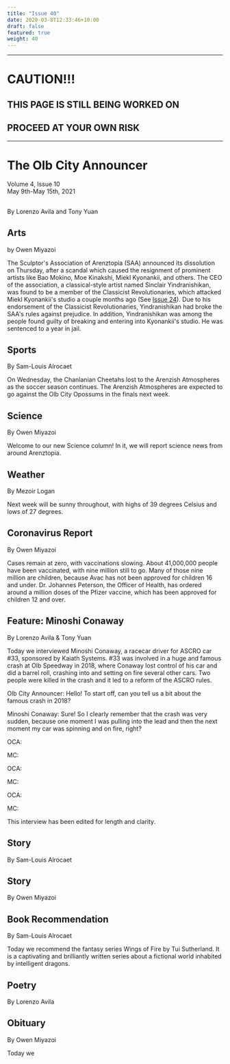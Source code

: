```yaml
---
title: "Issue 40"
date: 2020-03-8T12:33:46+10:00
draft: false
featured: true
weight: 40
---
```


------------------------
# CAUTION!!!    
## THIS PAGE IS STILL BEING WORKED ON    
## PROCEED AT YOUR OWN RISK    
------------------------

# The Olb City Announcer    
Volume 4, Issue 10   
May 9th-May 15th, 2021    

## 
By Lorenzo Avila and Tony Yuan



## Arts
by Owen Miyazoi

The Sculptor's Association of Arenztopia (SAA) announced its dissolution on Thursday, after a scandal which caused the resignment of prominent artists like Bao Mokino, Moe Kinakshi, Miekl Kyonankii, and others. The CEO of the association, a classical-style artist named Sinclair Yindranishikan, was found to be a member of the Classicist Revolutionaries, which attacked Miekl Kyonankii's studio a couple months ago (See [Issue 24](https://www.arenztopia.com/news/issue-24/)). Due to his endorsement of the Classicist Revolutionaries, Yindranishikan had broke the SAA's rules against prejudice. In addition, Yindranishikan was among the people found guilty of breaking and entering into Kyonankii's studio. He was sentenced to a year in jail.

## Sports
By Sam-Louis Alrocaet

On Wednesday, the Chanlanian Cheetahs lost to the Arenzish Atmospheres as the soccer season continues. The Arenzish Atmospheres are expected to go against the Olb City Opossums in the finals next week.

## Science
By Owen Miyazoi

Welcome to our new Science column! In it, we will report science news from around Arenztopia.




## Weather
By Mezoir Logan

Next week will be sunny throughout, with highs of 39 degrees Celsius and lows of 27 degrees.

## Coronavirus Report
By Owen Miyazoi    

Cases remain at zero, with vaccinations slowing. About 41,000,000 people have been vaccinated, with nine million still to go. Many of those nine million are children, because Avac has not been approved for children 16 and under. Dr. Johannes Peterson, the Officer of Health, has ordered around a million doses of the Pfizer vaccine, which has been approved for children 12 and over.

## Feature: Minoshi Conaway
By Lorenzo Avila & Tony Yuan

Today we interviewed Minoshi Conaway, a racecar driver for ASCRO car #33, sponsored by Kaiath Systems. #33 was involved in a huge and famous crash at Olb Speedway in 2018, where Conaway lost control of his car and did a barrel roll, crashing into and setting on fire several other cars. Two people were killed in the crash and it led to a reform of the ASCRO rules.

Olb City Announcer: Hello! To start off, can you tell us a bit about the famous crash in 2018?

Minoshi Conaway: Sure! So I clearly remember that the crash was very sudden, because one moment I was pulling into the lead and then the next moment my car was spinning and on fire, right?

OCA: 

MC: 

OCA: 

MC:

OCA: 

MC: 

This interview has been edited for length and clarity.

## Story
By Sam-Louis Alrocaet



## Story
By Owen Miyazoi



## Book Recommendation
By Sam-Louis Alrocaet

Today we recommend the fantasy series Wings of Fire by Tui Sutherland. It is a captivating and brilliantly written series about a fictional world inhabited by intelligent dragons.

## Poetry
By Lorenzo Avila



## Obituary
By Owen Miyazoi

Today we
